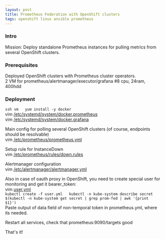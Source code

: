 ```yaml
---
layout: post  
title: Prometheus Federation with OpenShift clusters
tags: openshift linux ansible prometheus  
---
```



### Intro  
Mission: Deploy standalone Prometheus instances for pulling metrics from several OpenShift clusters.  

### Prerequisites  
Deployed OpenShift clusters with Prometheus cluster operators.  
2 VM for prometheus/alertmanager/executor/grafana \#8 cpu, 24ram, 400hdd  

### Deployment  
``ssh vm  
yum install -y docker``     
vim [/etc/systemd/system/docker.prometheus]({{"/listings/2019-03-26-Prometheus-federation-OpenShift/docker.prometheus"}})  
vim [/etc/systemd/system/docker.grafana]({{"/listings/2019-03-26-Prometheus-federation-OpenShift/docker.prometheus"}})  

Main config for polling several OpenShift clusters (of course, endpoints should be resolvable)   
vim [/etc/prometheus/prometheus.yml]({{"/listings/2019-03-26-Prometheus-federation-OpenShift/docker.prometheus"}})

Setup rule for InstanceDown  
 vim [/etc/prometheus/rules/down.rules]({{"/listings/2019-03-26-Prometheus-federation-OpenShift/rule"}})

Alertmanager configuration  
vim [/etc/alertmanager/alertmanager.yml]({{"/listings/2019-03-26-Prometheus-federation-OpenShift/alertmanager.yml"}})

Also in case of oauth proxy in OpenShift, you need to create special user for monitoring and get it bearer_token:  
vim [user.yml]({{"/listings/2019-03-26-Prometheus-federation-OpenShift/user.yml"}})  
``kubectl create -f user.yml  
kubectl -n kube-system describe secret $(kubectl -n kube-system get secret | grep prom-fed | awk '{print $1}')``  
Paste output of data field of non-temporal token in prometheus.yml, where its needed.  

Restart all services, check that prometheus:9090/targets good  

That's it!  
